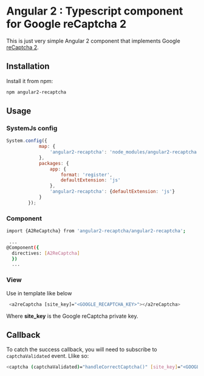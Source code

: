 # Angular 2 : Typescript component for Google reCaptcha 2

This is just very simple Angular 2 component that implements Google [reCaptcha 2](https://www.google.com/recaptcha/intro/index.html).

Installation
--------------------------------------

Install it from npm:

```bash
npm angular2-recaptcha
```

Usage
--------------------------------------

### SystemJs config

```js
System.config({
            map: {
                'angular2-recaptcha': 'node_modules/angular2-recaptcha'
            },
            packages: {
                app: {
                    format: 'register',
                    defaultExtension: 'js'
                },
                'angular2-recaptcha': {defaultExtension: 'js'}
            }
        });
```

### Component

```bash
import {A2ReCaptcha} from 'angular2-recaptcha/angular2-recaptcha';
```

```bash
 ...
@Component({
  directives: [A2ReCaptcha]
  })
  ...
```

### View

Use in template like below

```bash
 <a2reCaptcha [site_key]="<GOOGLE_RECAPTCHA_KEY>"></a2reCaptcha>
```

Where **site_key** is the Google reCaptcha private key.

## Callback

To catch the success callback, you will need to subscribe to `captchaValidated` event. Llike so:

```bash
<captcha (captchaValidated)="handleCorrectCaptcha()" [site_key]="<GOOGLE_RECAPTCHA_KEY>"></captcha>
```
